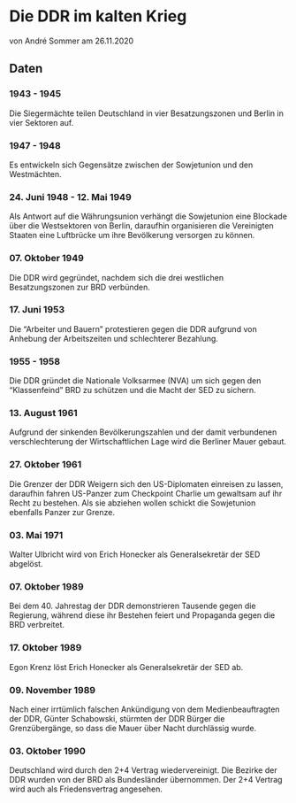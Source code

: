 # Die DDR im kalten Krieg
von André Sommer am 26.11.2020

## Daten

### 1943 - 1945
Die Siegermächte teilen Deutschland in vier Besatzungszonen und Berlin in vier Sektoren auf.

### 1947 - 1948
Es entwickeln sich Gegensätze zwischen der Sowjetunion und den Westmächten.

### 24. Juni 1948 - 12. Mai 1949
Als Antwort auf die Währungsunion verhängt die Sowjetunion eine Blockade über die Westsektoren von Berlin, daraufhin organisieren die Vereinigten Staaten eine Luftbrücke um ihre Bevölkerung versorgen zu können.

### 07. Oktober 1949
Die DDR wird gegründet, nachdem sich die drei westlichen Besatzungszonen zur BRD verbünden.

### 17. Juni 1953
Die “Arbeiter und Bauern” protestieren gegen die DDR aufgrund von Anhebung der Arbeitszeiten und schlechterer Bezahlung.

### 1955 - 1958
Die DDR gründet die Nationale Volksarmee (NVA) um sich gegen den “Klassenfeind” BRD zu schützen und die Macht der SED zu sichern.

### 13. August 1961
Aufgrund der sinkenden Bevölkerungszahlen und der damit verbundenen verschlechterung der Wirtschaftlichen Lage wird die Berliner Mauer gebaut.

### 27. Oktober 1961
Die Grenzer der DDR Weigern sich den US-Diplomaten einreisen zu lassen, daraufhin fahren US-Panzer zum Checkpoint Charlie um gewaltsam auf ihr Recht zu bestehen. Als sie abziehen  wollen schickt die Sowjetunion ebenfalls Panzer zur Grenze.

### 03. Mai 1971
Walter Ulbricht wird von Erich Honecker als Generalsekretär der SED abgelöst.

### 07. Oktober 1989
Bei dem 40. Jahrestag der DDR demonstrieren Tausende gegen die Regierung, während diese ihr Bestehen feiert und Propaganda gegen die BRD verbreitet.

### 17. Oktober 1989
Egon Krenz löst Erich Honecker als Generalsekretär der SED ab.

### 09. November 1989
Nach einer irrtümlich falschen Ankündigung von dem Medienbeauftragten der DDR, Günter Schabowski, stürmten der DDR Bürger die Grenzübergänge, so dass die Mauer über Nacht durchlässig wurde.

### 03. Oktober 1990
Deutschland wird durch den 2+4 Vertrag wiedervereinigt. Die Bezirke der DDR wurden von der BRD als Bundesländer übernommen. Der 2+4 Vertrag wird auch als Friedensvertrag angesehen.
